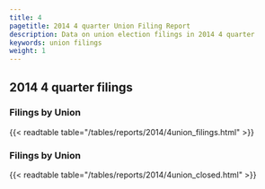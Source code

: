 ```yaml
---
title: 4
pagetitle: 2014 4 quarter Union Filing Report
description: Data on union election filings in 2014 4 quarter 
keywords: union filings
weight: 1
---
```


## 2014 4 quarter filings

### Filings by Union
{{< readtable table="/tables/reports/2014/4union_filings.html" >}}

### Filings by Union
{{< readtable table="/tables/reports/2014/4union_closed.html" >}}
